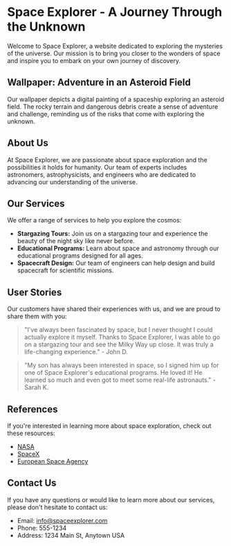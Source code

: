 <!--font:Montserrat-->

# Space Explorer - A Journey Through the Unknown

Welcome to Space Explorer, a website dedicated to exploring the mysteries of the universe. Our mission is to bring you closer to the wonders of space and inspire you to embark on your own journey of discovery.

## Wallpaper: Adventure in an Asteroid Field

Our wallpaper depicts a digital painting of a spaceship exploring an asteroid field. The rocky terrain and dangerous debris create a sense of adventure and challenge, reminding us of the risks that come with exploring the unknown. 

## About Us

At Space Explorer, we are passionate about space exploration and the possibilities it holds for humanity. Our team of experts includes astronomers, astrophysicists, and engineers who are dedicated to advancing our understanding of the universe.

## Our Services

We offer a range of services to help you explore the cosmos:

- **Stargazing Tours:** Join us on a stargazing tour and experience the beauty of the night sky like never before.
- **Educational Programs:** Learn about space and astronomy through our educational programs designed for all ages.
- **Spacecraft Design:** Our team of engineers can help design and build spacecraft for scientific missions.

## User Stories

Our customers have shared their experiences with us, and we are proud to share them with you:

> "I've always been fascinated by space, but I never thought I could actually explore it myself. Thanks to Space Explorer, I was able to go on a stargazing tour and see the Milky Way up close. It was truly a life-changing experience." - John D.

> "My son has always been interested in space, so I signed him up for one of Space Explorer's educational programs. He loved it! He learned so much and even got to meet some real-life astronauts." - Sarah K.

## References

If you're interested in learning more about space exploration, check out these resources:

- [NASA](#)
- [SpaceX](#)
- [European Space Agency](#)

## Contact Us

If you have any questions or would like to learn more about our services, please don't hesitate to contact us:

- Email: info@spaceexplorer.com
- Phone: 555-1234
- Address: 1234 Main St, Anytown USA

<!--

Write me content for website with wallpaper which alt text is:

"A digital painting of a spaceship exploring an asteroid field, with the rocky terrain and dangerous debris creating a sense of adventure and challenge."

The name/title of the page should not be 1:1 copy of the alt text but rather a real content of the website which is using this wallpaper.

- Use markdown format 
- Start with heading
- Heading should be short and concise
- The content should look like a real website 
- The website should not be about the wallpaper, wallpaper is just a related background
- Heading should be contain work "wallpaper" or "background"
- Include real sections like references, contact, user stories, etc. use things relevant to the page purpose.
- Feel free to use structure like headings, bullets, numbering, blockquotes, paragraphs, horizontal lines, etc.
- You can use formatting like bold or _italic_
- You can include UTF-8 emojis
- Links should be only #hash anchors (and you can refer to the document itself)
- Do not include images


---


# Space Explorer - A Journey Through the Unknown

Welcome to Space Explorer, a website dedicated to exploring the mysteries of the universe. Our mission is to bring you closer to the wonders of space and inspire you to embark on your own journey of discovery.

## Wallpaper: Adventure in an Asteroid Field

Our wallpaper depicts a digital painting of a spaceship exploring an asteroid field. The rocky terrain and dangerous debris create a sense of adventure and challenge, reminding us of the risks that come with exploring the unknown. 

## About Us

At Space Explorer, we are passionate about space exploration and the possibilities it holds for humanity. Our team of experts includes astronomers, astrophysicists, and engineers who are dedicated to advancing our understanding of the universe.

## Our Services

We offer a range of services to help you explore the cosmos:

- **Stargazing Tours:** Join us on a stargazing tour and experience the beauty of the night sky like never before.
- **Educational Programs:** Learn about space and astronomy through our educational programs designed for all ages.
- **Spacecraft Design:** Our team of engineers can help design and build spacecraft for scientific missions.

## User Stories

Our customers have shared their experiences with us, and we are proud to share them with you:

> "I've always been fascinated by space, but I never thought I could actually explore it myself. Thanks to Space Explorer, I was able to go on a stargazing tour and see the Milky Way up close. It was truly a life-changing experience." - John D.

> "My son has always been interested in space, so I signed him up for one of Space Explorer's educational programs. He loved it! He learned so much and even got to meet some real-life astronauts." - Sarah K.

## References

If you're interested in learning more about space exploration, check out these resources:

- [NASA](#)
- [SpaceX](#)
- [European Space Agency](#)

## Contact Us

If you have any questions or would like to learn more about our services, please don't hesitate to contact us:

- Email: info@spaceexplorer.com
- Phone: 555-1234
- Address: 1234 Main St, Anytown USA

-->
